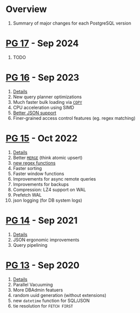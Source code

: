 # Overview

1. Summary of major changes for each PostgreSQL version

# [PG 17](TODO) - Sep 2024

1. TODO

# [PG 16](https://www.postgresql.org/about/news/postgresql-16-released-2715/) - Sep 2023

1. [Details](https://www.postgresql.org/docs/release/16.0/)
1. New query planner optimizations
1. Much faster bulk loading via [`COPY`](https://www.postgresql.org/docs/16/sql-copy.html)
1. CPU acceleration using SIMD
1. [Better JSON support](https://www.postgresql.org/docs/16/functions-json.html)
1. Finer-grained access control features (eg. regex matching)

# [PG 15](https://www.postgresql.org/about/news/postgresql-15-released-2526/) - Oct 2022

1. [Details](https://www.postgresql.org/docs/release/15.0/)
1. Better [`MERGE`](https://www.postgresql.org/docs/15/sql-merge.html) (think atomic upsert)
1. [new regex functions](https://www.postgresql.org/docs/15/functions-matching.html#FUNCTIONS-POSIX-REGEXP)
1. Faster sorting
1. Faster window functions
1. Improvements for async remote queries
1. Improvements for backups
1. Compression: LZ4 support on WAL
1. Prefetch WAL
1. json logging (for DB system logs)

# [PG 14](https://www.postgresql.org/about/news/postgresql-14-released-2318/) - Sep 2021

1. [Details](https://www.postgresql.org/docs/release/14.0/)
1. JSON ergonomic improvements
1. Query pipelining

# [PG 13](https://www.postgresql.org/about/news/postgresql-13-released-2077/) - Sep 2020

1. [Details](https://www.postgresql.org/docs/13/release-13.html)
1. Parallel Vacuuming
1. More DBAdmin featuers
1. random uuid generation (without extensions)
1. new `datetime` function for SQL/JSON
1. tie resolution for `FETCH FIRST`

